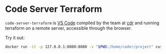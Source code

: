 # Code Server Terraform
`code-server-terraform` is [VS Code](https://github.com/Microsoft/vscode) compiled by the team at [cdr](https://github.com/cdr) and running terraform on a remote server, accessible through the browser.

Try it out:

```bash
docker run -it -p 127.0.0.1:8080:8080 -v "$PWD:/home/coder/project" cush/code-server
```

